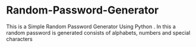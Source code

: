 # Random-Password-Generator
This is a Simple Random Password Generator Using Python . In this a random password is generated consists of alphabets, numbers and special characters
